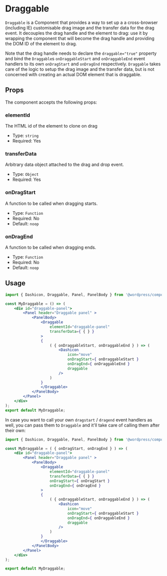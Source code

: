 # Draggable

`Draggable` is a Component that provides a way to set up a a cross-browser (including IE) customisable drag image and the transfer data for the drag event. It decouples the drag handle and the element to drag: use it by wrapping the component that will become the drag handle and providing the DOM ID of the element to drag.

Note that the drag handle needs to declare the `draggable="true"` property and bind the `Draggable`s `onDraggableStart` and `onDraggableEnd` event handlers to its own `onDragStart` and `onDragEnd` respectively. `Draggable` takes care of the logic to setup the drag image and the transfer data, but is not concerned with creating an actual DOM element that is draggable.

## Props

The component accepts the following props:

### elementId

The HTML id of the element to clone on drag

- Type: `string`
- Required: Yes

### transferData

Arbitrary data object attached to the drag and drop event.

- Type: `Object`
- Required: Yes

### onDragStart

A function to be called when dragging starts.

- Type: `Function`
- Required: No
- Default: `noop`

### onDragEnd

A function to be called when dragging ends.

- Type: `Function`
- Required: No
- Default: `noop`

## Usage

```jsx
import { Dashicon, Draggable, Panel, PanelBody } from '@wordpress/components';

const MyDraggable = () => (
	<div id="draggable-panel">
		<Panel header="Draggable panel" >
			<PanelBody>
				<Draggable
					elementId="draggable-panel"
					transferData={ { } }
				>
				{
					( { onDraggableStart, onDraggableEnd } ) => (
						<Dashicon
							icon="move"
							onDragStart={ onDraggableStart }
							onDragEnd={ onDraggableEnd }
							draggable
						/>
					)
				}
				</Draggable>
			</PanelBody>
		</Panel>
	</div>
);
export default MyDraggable;
```

In case you want to call your own `dragstart` / `dragend` event handlers as well, you can pass them to `Draggable` and it'll take care of calling them after their own:

```jsx
import { Dashicon, Draggable, Panel, PanelBody } from '@wordpress/components';

const MyDraggable = ( { onDragStart, onDragEnd } ) => (
	<div id="draggable-panel">
		<Panel header="Draggable panel" >
			<PanelBody>
				<Draggable
					elementId="draggable-panel"
					transferData={ { } }
					onDragStart={ onDragStart }
					onDragEnd={ onDragEnd }
				>
				{
					( { onDraggableStart, onDraggableEnd } ) => (
						<Dashicon
							icon="move"
							onDragStart={ onDraggableStart }
							onDragEnd={ onDraggableEnd }
							draggable
						/>
					)
				}
				</Draggable>
			</PanelBody>
		</Panel>
	</div>
);

export default MyDraggable;
```
